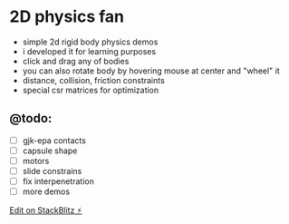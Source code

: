 # 2D physics fan

- simple 2d rigid body physics demos
- i developed it for learning purposes
- click and drag any of bodies
- you can also rotate body by hovering mouse at center and "wheel" it
- distance, collision, friction constraints
- special csr matrices for optimization


## @todo:
- [ ] gjk-epa contacts
- [ ] capsule shape
- [ ] motors
- [ ] slide constrains
- [ ] fix interpenetration
- [ ] more demos

[Edit on StackBlitz ⚡️](https://stackblitz.com/edit/codeagent-collisions)